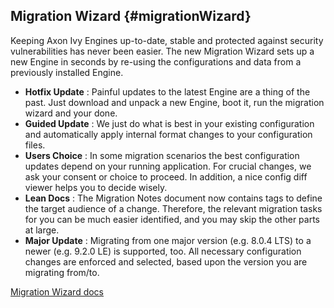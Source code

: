 ## Migration Wizard {#migrationWizard}

Keeping Axon Ivy Engines up-to-date, stable and protected against security vulnerabilities has never been easier. The new Migration Wizard sets up a new Engine in seconds by re-using the configurations and data from a previously installed Engine. 

- __Hotfix Update__ : Painful updates to the latest Engine are a thing of the past. Just download and unpack a new Engine, boot it, run the migration wizard and your done.
- __Guided Update__ : We just do what is best in your existing configuration and automatically apply internal format changes to your configuration files.
- __Users Choice__ : In some migration scenarios the best configuration updates depend on your running application. For crucial changes, we ask your consent or choice to proceed. In addition, a nice config diff viewer helps you to decide wisely.
- __Lean Docs__ : The Migration Notes document now contains tags to define the target audience of a change. Therefore, the relevant migration tasks for you can be much easier identified, and you may skip the other parts at large.
- __Major Update__ : Migrating from one major version (e.g. 8.0.4 LTS) to a newer (e.g. 9.2.0 LE) is supported, too. All necessary configuration changes are enforced and selected, based upon the version you are migrating from/to.

<div class="short-links">
	<a href="${docBaseUrl}/engine-guide/tool-reference/migration-wizard.html" target="_blank" rel="noopener noreferrer">
		<i class="fas fa-check-circle"></i> Migration Wizard docs
	</a>
</div>
